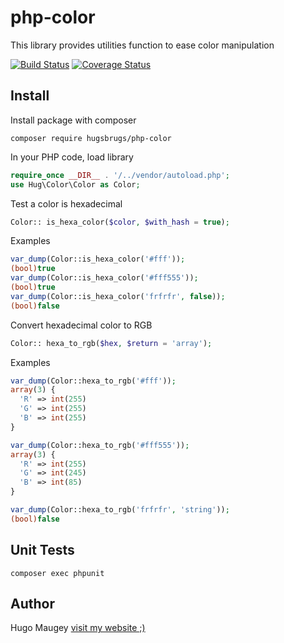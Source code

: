 # php-color

This library provides utilities function to ease color manipulation

[![Build Status](https://travis-ci.org/hugsbrugs/php-color.svg?branch=master)](https://travis-ci.org/hugsbrugs/php-color)
[![Coverage Status](https://coveralls.io/repos/github/hugsbrugs/php-color/badge.svg?branch=master)](https://coveralls.io/github/hugsbrugs/php-color?branch=master)

## Install

Install package with composer
```
composer require hugsbrugs/php-color
```

In your PHP code, load library
```php
require_once __DIR__ . '/../vendor/autoload.php';
use Hug\Color\Color as Color;
```

Test a color is hexadecimal
```php
Color:: is_hexa_color($color, $with_hash = true);
```

Examples
```php
var_dump(Color::is_hexa_color('#fff'));
(bool)true
var_dump(Color::is_hexa_color('#fff555'));
(bool)true
var_dump(Color::is_hexa_color('frfrfr', false));
(bool)false
```

Convert hexadecimal color to RGB
```php
Color:: hexa_to_rgb($hex, $return = 'array');
```
Examples
```php
var_dump(Color::hexa_to_rgb('#fff'));
array(3) {
  'R' => int(255)
  'G' => int(255)
  'B' => int(255)
}

var_dump(Color::hexa_to_rgb('#fff555'));
array(3) {
  'R' => int(255)
  'G' => int(245)
  'B' => int(85)
}

var_dump(Color::hexa_to_rgb('frfrfr', 'string'));
(bool)false
```


## Unit Tests

```
composer exec phpunit
```

## Author

Hugo Maugey [visit my website ;)](https://hugo.maugey.fr)